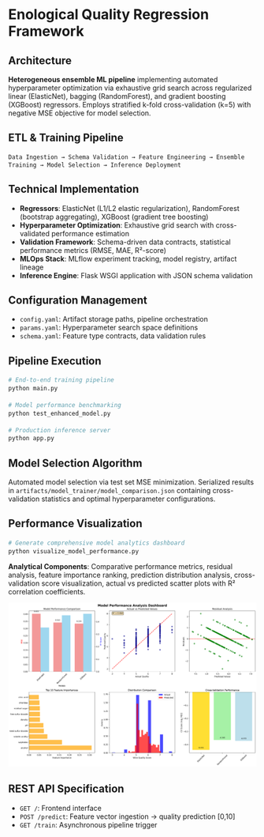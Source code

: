 # Enological Quality Regression Framework

## Architecture
**Heterogeneous ensemble ML pipeline** implementing automated hyperparameter optimization via exhaustive grid search across regularized linear (ElasticNet), bagging (RandomForest), and gradient boosting (XGBoost) regressors. Employs stratified k-fold cross-validation (k=5) with negative MSE objective for model selection.

## ETL & Training Pipeline
```
Data Ingestion → Schema Validation → Feature Engineering → Ensemble Training → Model Selection → Inference Deployment
```

## Technical Implementation
- **Regressors**: ElasticNet (L1/L2 elastic regularization), RandomForest (bootstrap aggregating), XGBoost (gradient tree boosting)
- **Hyperparameter Optimization**: Exhaustive grid search with cross-validated performance estimation
- **Validation Framework**: Schema-driven data contracts, statistical performance metrics (RMSE, MAE, R²-score)
- **MLOps Stack**: MLflow experiment tracking, model registry, artifact lineage
- **Inference Engine**: Flask WSGI application with JSON schema validation

## Configuration Management
- `config.yaml`: Artifact storage paths, pipeline orchestration
- `params.yaml`: Hyperparameter search space definitions
- `schema.yaml`: Feature type contracts, data validation rules

## Pipeline Execution
```bash
# End-to-end training pipeline
python main.py

# Model performance benchmarking
python test_enhanced_model.py

# Production inference server
python app.py
```

## Model Selection Algorithm
Automated model selection via test set MSE minimization. Serialized results in `artifacts/model_trainer/model_comparison.json` containing cross-validation statistics and optimal hyperparameter configurations.

## Performance Visualization
```bash
# Generate comprehensive model analytics dashboard
python visualize_model_performance.py
```
**Analytical Components**: Comparative performance metrics, residual analysis, feature importance ranking, prediction distribution analysis, cross-validation score visualization, actual vs predicted scatter plots with R² correlation coefficients.

![Model Performance Dashboard](artifacts/model_evaluation/performance_dashboard.png)

## REST API Specification
- `GET /`: Frontend interface
- `POST /predict`: Feature vector ingestion → quality prediction [0,10]
- `GET /train`: Asynchronous pipeline trigger